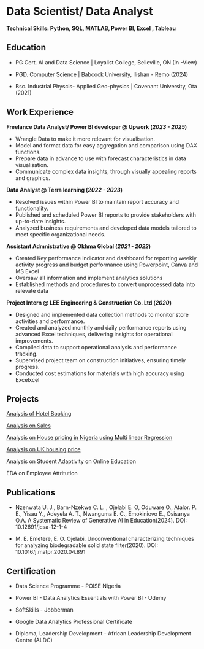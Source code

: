# Data Scientist/ Data Analyst
**Technical Skills: Python, SQL, MATLAB, Power BI, Excel , Tableau**

## Education
- PG Cert. AI and Data Science |  Loyalist College, Belleville, ON (In -View)

- PGD. Computer Science |  Babcock University, Ilishan - Remo (2024)

- Bsc. Industrial Physcis- Applied Geo-physics |  Covenant University, Ota (2021)



## Work Experience 
**Freelance Data Analyst/ Power BI developer @ Upwork			  (_2023 - 2025_)**
- Wrangle Data to make it more relevant for visualisation.
- Model and format data for easy aggregation and comparison using DAX functions.
- Prepare data in advance to use with forecast characteristics in data visualisation.
- Communicate complex data insights, through visually appealing reports and graphics.


**Data Analyst @ Terra learning (_2022 - 2023_)**
- Resolved issues within Power BI to maintain report accuracy and functionality.
- Published and scheduled Power BI reports to provide stakeholders with up-to-date insights.
- Analyzed business requirements and developed data models tailored to meet specific organizational needs.


**Assistant Admnistrative @ Okhma Global (_2021 - 2022_)**
- Created Key performance indicator and dashboard for reporting weekly activity progress and budget performance using Powerpoint, Canva and MS Excel 
- Oversaw  all information and implement analytics solutions 
- Established methods and procedures to convert unprocessed data into relevate data


**Project Intern @ LEE Engineering & Construction Co. Ltd (_2020_)**
- Designed and implemented data collection methods to monitor store activities and performance.
- Created and analyzed monthly and daily performance reports using advanced Excel techniques, delivering insights for operational improvements.
- Compiled data to support operational analysis and performance tracking.  
- Supervised project team on construction initiatives, ensuring timely progress.
- Conducted cost estimations for materials with high accuracy using Excelxcel 

## Projects

[Analysis of Hotel Booking](https://www.novypro.com/profile_projects/awesome-analytics?Popup=memberProject&Data=1682149026299x684385868867917400) 

[Analysis on Sales](https://www.novypro.com/profile_projects/awesome-analytics?Popup=memberProject&Data=1682149028636x322616048336688640)

[Analysis on House pricing in Nigeria using Multi linear Regression](https://github.com/ojaybie/Lagos-Housing_Pricing/blob/main/README.md)

[Analysis on UK housing price](https://app.powerbi.com/view?r=eyJrIjoiZDQyMWE4M2QtNDhkMC00NWU0LWJiYjgtYzkwYTFiMzUxYTZlIiwidCI6ImM4MGJiOTM2LTU4MjYtNGMzNC04YzIyLWI4OGVmZTVkMTIxYiJ9)

Analysis on Student Adaptivity on Online Education

EDA on Employee Attritution 

## Publications
- Nzenwata U. J., Barn-Nzekwe C. L. , Ojelabi E. O, Oduware O., Atalor. P. E., Yisau Y., Adeyela A. T., Nwanguma E. C., Emokiniovo E., Osisanya O.A. A Systematic Review of Generative AI in Education(2024). DOI: 10.12691/jcsa-12-1-4
  
- M. E. Emetere, E. O. Ojelabi. Unconventional characterizing techniques for analyzing biodegradable solid state filter(2020). DOI: 10.1016/j.matpr.2020.04.891

## Certification

- Data Science Programme - POISE Nigeria

- Power BI - Data Analytics Essentials with Power BI - Udemy

- SoftSkills - Jobberman  

- Google Data Analytics Professional Certificate

- Diploma, Leadership Development - African Leadership Development Centre (ALDC)


 
